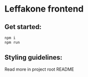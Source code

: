 # Leffakone frontend

## Get started:

```sh
npm i
npm run
```

## Styling guidelines:

Read more in project root README